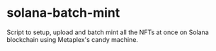 # solana-batch-mint
Script to setup, upload and batch mint all the NFTs at once on Solana blockchain using Metaplex's candy machine.
